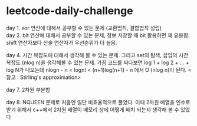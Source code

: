 # leetcode-daily-challenge




day 1. xor 연산에 대해서 공부할 수 있는 문제 (교환법칙, 결합법칙 성립) \
day 2. bit 연산에 대해서 공부할 수 있는 문제, 정보 저장할 때 bit 활용하면 꽤 유용함. 
  shift 연산자보다 산술 연산자가 우선순위가 더 높음.

day 4. 시간 복잡도에 대해서 생각해 볼 수 있는 문제. 그리고 set의 탐색, 삽입의 시간 복잡도 (nlog n)을 생각해볼 수 있는 문제.
  가끔 코드를 짜다보면 log 1 + log 2 + ... + log N가 나오는데 nlogn - n < logn! < (n+1)log(n+1) - n 에서 O (nlog n)이 된다. <참고 : Stirling's approximation>
  

day 7. 2차원 부분합 

day 8. NQUEEN 문제로 처음엔 일단 비효율적으로 풀었다. 이때 2차원 배열을 인수로 받기 위해서 c++에서 2차원 배열이 메모리 상에 어떻게 배치 되는지 생각해 볼 수 있었다

